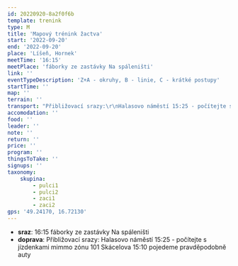 ```yaml
---
id: 20220920-8a2f0f6b
template: trenink
type: M
title: 'Mapový trénink žactva'
start: '2022-09-20'
end: '2022-09-20'
place: 'Líšeň, Hornek'
meetTime: '16:15'
meetPlace: 'fáborky ze zastávky Na spáleništi'
link: ''
eventTypeDescription: 'Z+A - okruhy, B - linie, C - krátké postupy'
startTime: ''
map: ''
terrain: ''
transport: "Přibližovací srazy:\r\nHalasovo náměstí 15:25 - počítejte s jízdenkami mimmo zónu 101\r\nSkácelova 15:10 pojedeme pravděpodobně auty"
accomodation: ''
food: ''
leader: ''
note: ''
return: ''
price: ''
program: ''
thingsToTake: ''
signups: ''
taxonomy:
    skupina:
        - pulci1
        - pulci2
        - zaci1
        - zaci2
gps: '49.24170, 16.72130'
---
```


* **sraz**: 16:15 fáborky ze zastávky Na spáleništi
* **doprava**: Přibližovací srazy:
Halasovo náměstí 15:25 - počítejte s jízdenkami mimmo zónu 101
Skácelova 15:10 pojedeme pravděpodobně auty

